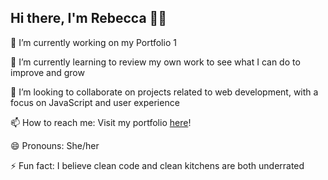 ## Hi there, I'm Rebecca 👋🏼

🔭 I’m currently working on my Portfolio 1

🌱 I’m currently learning to review my own work to see what I can do to improve and grow

👯 I’m looking to collaborate on projects related to web development, with a focus on JavaScript and user experience

📫 How to reach me: Visit my portfolio [here](https://rvhusa.github.io/Portfolio1-CA/)!

😄 Pronouns: She/her

⚡ Fun fact: I believe clean code and clean kitchens are both underrated
